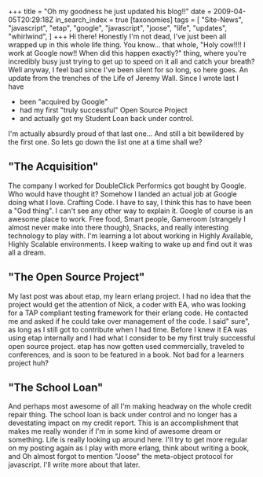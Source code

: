 +++
title = "Oh my goodness he just updated his blog!!"
date = 2009-04-05T20:29:18Z
in_search_index = true
[taxonomies]
tags = [ 
	"Site-News",
	"javascript",
	"etap",
	"google",
	"javascript",
	"joose",
	"life",
	"updates",
	"whirlwind",
]
+++
Hi there! Honestly I'm not dead, I've just been all wrapped up in this whole life thing. You know... that whole, "Holy cow!!!! I work at Google now!! When did this happen exactly?" thing, where you're incredibly busy just trying to get up to speed on it all and catch your breath? Well anyway, I feel bad since I've been silent for so long, so here goes. An update from the trenches of the Life of Jeremy Wall. Since I wrote last I have <ul> <li> been "acquired by Google"</li> <li> had my first "truly successful" Open Source Project</li> <li> and actually got my Student Loan back under control.</li> </ul> I'm actually absurdly proud of that last one... And still a bit bewildered by the first one. So lets go down the list one at a time shall we? <h2>"The Acquisition"</h2> The company I worked for DoubleClick Performics got bought by Google. Who would have thought it? Somehow I landed an actual job at Google doing what I love. Crafting Code. I have to say, I think this has to have been a "God thing". I can't see any other way to explain it. Google of course is an awesome place to work. Free food, Smart people, Gameroom (strangely I almost never make into there though), Snacks, and really interesting technology to play with. I'm learning a lot about working in Highly Available, Highly Scalable environments. I keep waiting to wake up and find out it was all a dream. <h2>"The Open Source Project"</h2> My last post was about etap, my learn erlang project. I had no idea that the project would get the attention of Nick, a coder with EA, who was looking for a TAP compliant testing framework for their erlang code. He contacted me and asked if he could take over management of the code. I said" sure", as long as I still got to contribute when I had time. Before I knew it EA was using etap internally and I had what I consider to be my first truly successful open source project. etap has now gotten used commercially, traveled to conferences, and is soon to be featured in a book. Not bad for a learners project huh? <h2>"The School Loan"</h2> And perhaps most awesome of all I'm making headway on the whole credit repair thing. The school loan is back under control and no longer has a devestating impact on my credit report. This is an accomplishment that makes me really wonder if I'm in some kind of awesome dream or something. Life is really looking up around here. I'll try to get more regular on my posting again as I play with more erlang, think about writing a book, and Oh almost forgot to mention "Joose" the meta-object protocol for javascript. I'll write more about that later.

